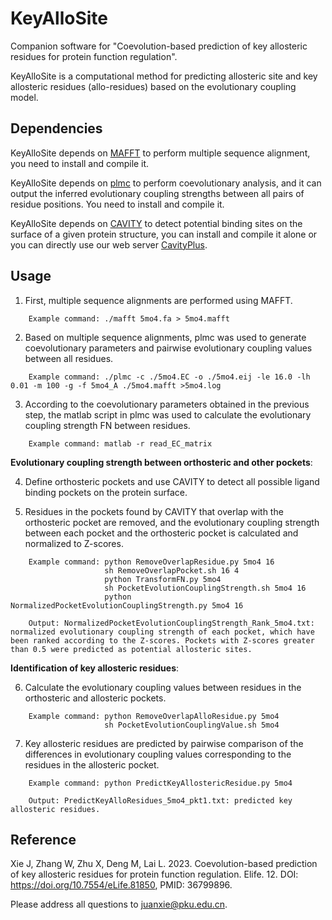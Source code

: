 # KeyAlloSite
Companion software for "Coevolution-based prediction of key allosteric residues for protein function regulation".

KeyAlloSite is a computational method for predicting allosteric site and key allosteric residues (allo-residues) based on the evolutionary coupling model.

## Dependencies
KeyAlloSite depends on [MAFFT](https://mafft.cbrc.jp/alignment/software/) to perform multiple sequence alignment, you need to install and compile it.

KeyAlloSite depends on [plmc](https://github.com/debbiemarkslab/plmc) to perform coevolutionary analysis, and it can output the inferred evolutionary coupling strengths between all pairs of residue positions. You need to install and compile it.

KeyAlloSite depends on [CAVITY](http://mdl.ipc.pku.edu.cn/mdlweb/register.php?id=14) to detect potential binding sites on the surface of a given protein structure, you can install and compile it alone or you can directly use our web server [CavityPlus](http://www.pkumdl.cn/cavityplus).

## Usage

1. First, multiple sequence alignments are performed using MAFFT.
```
    Example command: ./mafft 5mo4.fa > 5mo4.mafft

```
2. Based on multiple sequence alignments, plmc was used to generate coevolutionary parameters and pairwise evolutionary coupling values between all residues.
```
    Example command: ./plmc -c ./5mo4.EC -o ./5mo4.eij -le 16.0 -lh 0.01 -m 100 -g -f 5mo4_A ./5mo4.mafft >5mo4.log

```

3. According to the coevolutionary parameters obtained in the previous step, the matlab script in plmc was used to calculate the evolutionary coupling strength FN between residues.
```
    Example command: matlab -r read_EC_matrix

```

   **Evolutionary coupling strength between orthosteric and other pockets**:

4. Define orthosteric pockets and use CAVITY to detect all possible ligand binding pockets on the protein surface.

5. Residues in the pockets found by CAVITY that overlap with the orthosteric pocket are removed, and the evolutionary coupling strength between each pocket and the orthosteric pocket is calculated and normalized to Z-scores.
```
    Example command: python RemoveOverlapResidue.py 5mo4 16
                     sh RemoveOverlapPocket.sh 16 4
                     python TransformFN.py 5mo4
                     sh PocketEvolutionCouplingStrength.sh 5mo4 16
                     python NormalizedPocketEvolutionCouplingStrength.py 5mo4 16

    Output: NormalizedPocketEvolutionCouplingStrength_Rank_5mo4.txt: normalized evolutionary coupling strength of each pocket, which have been ranked according to the Z-scores. Pockets with Z-scores greater than 0.5 were predicted as potential allosteric sites.
```

   **Identification of key allosteric residues**:

6. Calculate the evolutionary coupling values between residues in the orthosteric and allosteric pockets.
```
    Example command: python RemoveOverlapAlloResidue.py 5mo4
                     sh PocketEvolutionCouplingValue.sh 5mo4

```

7. Key allosteric residues are predicted by pairwise comparison of the differences in evolutionary coupling values corresponding to the residues in the allosteric pocket.
```
    Example command: python PredictKeyAllostericResidue.py 5mo4

    Output: PredictKeyAlloResidues_5mo4_pkt1.txt: predicted key allosteric residues.

```

## Reference
Xie J, Zhang W, Zhu X, Deng M, Lai L. 2023. Coevolution-based prediction of key allosteric residues for protein function regulation. Elife. 12. DOI: https://doi.org/10.7554/eLife.81850, PMID: 36799896.




Please address all questions to juanxie@pku.edu.cn. 


